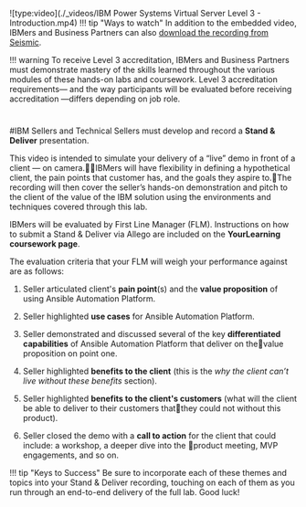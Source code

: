 ![type:video](./_videos/IBM Power Systems Virtual Server Level 3 - Introduction.mp4)
!!! tip "Ways to watch"
    In addition to the embedded video, IBMers and Business Partners can also <a href="https://ibm.seismic.com/Link/Content/DCGdHJ7DMdqHD8cV7Wp8f4Rg9Bgd" target="_blank">download the recording from Seismic</a>.

!!! warning
    To receive Level 3 accreditation, IBMers and Business Partners must demonstrate mastery of the skills learned throughout the various modules of these hands-on labs and coursework. Level 3 accreditation requirements— and the way participants will be evaluated before receiving accreditation —differs depending on job role.

#
#IBM Sellers and Technical Sellers must develop and record a **Stand & Deliver** presentation.

This video is intended to simulate your delivery of a “live” demo in front of a client — on camera.IBMers will have flexibility in defining a hypothetical client, the pain points that customer has, and the goals they aspire to.The recording will then cover the seller’s hands-on demonstration and pitch to the client of the value of the IBM solution using the environments and techniques covered through this lab.

IBMers will be evaluated by First Line Manager (FLM). Instructions on how to submit a Stand & Deliver via Allego are included on the **YourLearning coursework page**.

The evaluation criteria that your FLM will weigh your performance against are as follows:

1. Seller articulated client's **pain point**(s) and the **value proposition** of using Ansible Automation Platform.

2. Seller highlighted **use cases** for Ansible Automation Platform.

3. Seller demonstrated and discussed several of the key **differentiated capabilities** of Ansible Automation Platform that deliver on thevalue proposition on point one.

4. Seller highlighted **benefits to the client** (this is the *why the client can’t live without these benefits* section).

5. Seller highlighted **benefits to the client's customers** (what will the client be able to deliver to their customers thatthey could not without this product).

6. Seller closed the demo with a **call to action** for the client that could include: a workshop, a deeper dive into the product meeting, MVP engagements, and so on.

!!! tip "Keys to Success"
    Be sure to incorporate each of these themes and topics into your Stand & Deliver recording, touching on each of them as you run through an end-to-end delivery of the full lab. Good luck!
